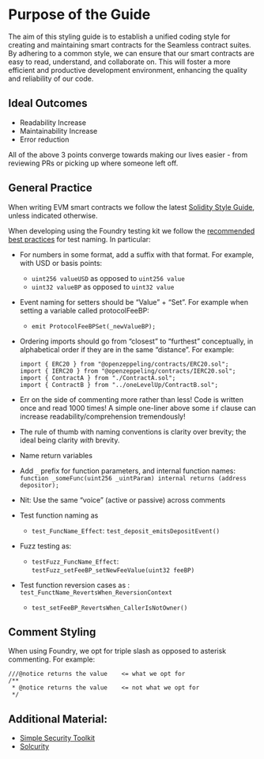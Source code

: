 # Purpose of the Guide

The aim of this styling guide is to establish a unified coding style for creating and maintaining smart contracts for the Seamless contract suites. By adhering to a common style, we can ensure that our smart contracts are easy to read, understand, and collaborate on. This will foster a more efficient and productive development environment, enhancing the quality and reliability of our code.

## Ideal Outcomes

- Readability Increase
- Maintainability Increase
- Error reduction

All of the above 3 points converge towards making our lives easier - from reviewing PRs or picking up where someone left off.

## General Practice

When writing EVM smart contracts we follow the latest [Solidity Style Guide](https://soliditylang.org/docs/style-guide.html), unless indicated otherwise.

When developing using the Foundry testing kit we follow the [recommended best practices](https://book.getfoundry.sh/tutorials/best-practices?highlight=best%20p#tests) for test naming. In particular:

- For numbers in some format, add a suffix with that format. For example, with USD or basis points:
  - `uint256 valueUSD` as opposed to `uint256 value`
  - `uint32 valueBP` as opposed to `uint32 value`

- Event naming for setters should be “Value” + “Set”. For example when setting a variable called protocolFeeBP:
  - `emit ProtocolFeeBPSet(_newValueBP);`

- Ordering imports should go from “closest” to “furthest” conceptually, in alphabetical order if they are in the same “distance”. For example:
  ```solidity
  import { ERC20 } from "@openzeppeling/contracts/ERC20.sol";
  import { IERC20 } from "@openzeppeling/contracts/IERC20.sol";
  import { ContractA } from "./ContractA.sol";
  import { ContractB } from "../oneLevelUp/ContractB.sol";

- Err on the side of commenting more rather than less! Code is written once and read 1000 times! A simple one-liner above some `if` clause can increase readability/comprehension tremendously!

- The rule of thumb with naming conventions is clarity over brevity; the ideal being clarity _with_ brevity.

- Name return variables

- Add `_` prefix for function parameters, and internal function names:
`function _someFunc(uint256 _uintParam) internal returns (address depositor);`

- Nit: Use the same “voice” (active or passive) across comments

- Test function naming as 
  - `test_FuncName_Effect`: `test_deposit_emitsDepositEvent()`
- Fuzz testing as:
  - `testFuzz_FuncName_Effect`: `testFuzz_setFeeBP_setNewFeeValue(uint32 feeBP)`
- Test function reversion cases as : `test_FunctName_RevertsWhen_ReversionContext`
  - `test_setFeeBP_RevertsWhen_CallerIsNotOwner()`

## Comment Styling
When using Foundry, we opt for triple slash as opposed to asterisk commenting. For example:
```solidity
///@notice returns the value    <= what we opt for
/**
 * @notice returns the value    <= not what we opt for
 */
 ```


## Additional Material:
- [Simple Security Toolkit](https://github.com/nascentxyz/simple-security-toolkit)
- [Solcurity](https://github.com/transmissions11)
